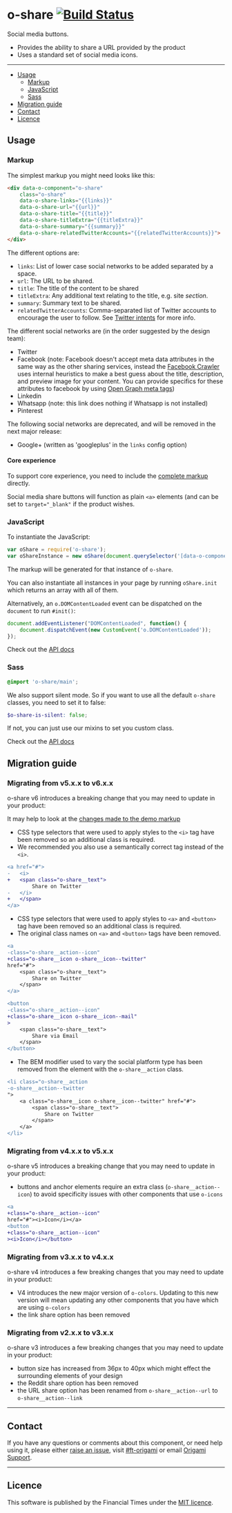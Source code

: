 o-share [![Build Status](https://circleci.com/gh/Financial-Times/o-share.png?style=shield&circle-token=38faae5e0f0b4e39810a511b4004f396aff8718a)](https://circleci.com/gh/Financial-Times/o-share)
=======

Social media buttons.

* Provides the ability to share a URL provided by the product
* Uses a standard set of social media icons.


---

- [Usage](#usage)
	- [Markup](#markup)
	- [JavaScript](#javascript)
	- [Sass](#sass)
- [Migration guide](#migration-guide)
- [Contact](#contact)
- [Licence](#licence)

## Usage

### Markup

The simplest markup you might need looks like this:

```html
<div data-o-component="o-share"
    class="o-share"
    data-o-share-links="{{links}}"
    data-o-share-url="{{url}}"
    data-o-share-title="{{title}}"
    data-o-share-titleExtra="{{titleExtra}}"
    data-o-share-summary="{{summary}}"
    data-o-share-relatedTwitterAccounts="{{relatedTwitterAccounts}}">
</div>
```

The different options are:

* `links`: List of lower case social networks to be added separated by a space.
* `url`: The URL to be shared.
* `title`: The title of the content to be shared
* `titleExtra`: Any additional text relating to the title, e.g. site _section_.
* `summary`: Summary text to be shared.
* `relatedTwitterAccounts`: Comma-separated list of Twitter accounts to encourage the user to follow. See [Twitter intents](https://dev.twitter.com/docs/intents) for more info.

The different social networks are (in the order suggested by the design team):

* Twitter
* Facebook (note: Facebook doesn't accept meta data attributes in the same way as the other sharing services, instead the [Facebook Crawler](https://developers.facebook.com/docs/sharing/webmasters/crawler) uses internal heuristics to make a best guess about the title, description, and preview image for your content. You can provide specifics for these attributes to facebook by using [Open Graph meta tags](https://developers.facebook.com/docs/sharing/webmasters#markup))
* Linkedin
* Whatsapp (note: this link does nothing if Whatsapp is not installed)
* Pinterest

The following social networks are deprecated, and will be removed in the next major release:
* Google+ (written as 'googleplus' in the `links` config option)

#### Core experience

To support core experience, you need to include the [complete markup](https://github.com/Financial-Times/o-share/blob/master/demos/src/main.mustache) directly.

Social media share buttons will function as plain `<a>` elements (and can be set to `target="_blank"` if the product wishes.

### JavaScript

To instantiate the JavaScript:

```javascript
var oShare = require('o-share');
var oShareInstance = new oShare(document.querySelector('[data-o-component=o-share]'));
```

The markup will be generated for that instance of `o-share`.

You can also instantiate all instances in your page by running `oShare.init` which returns an array with all of them.

Alternatively, an `o.DOMContentLoaded` event can be dispatched on the `document` to run `#init()`:

```js
document.addEventListener("DOMContentLoaded", function() {
    document.dispatchEvent(new CustomEvent('o.DOMContentLoaded'));
});
```

Check out the [API docs](http://registry.origami.ft.com/components/o-share#docs-js)


### Sass

```scss
@import 'o-share/main';
```

We also support silent mode. So if you want to use all the default `o-share` classes, you need to set it to false:

```scss
$o-share-is-silent: false;
```

If not, you can just use our mixins to set you custom class.

Check out the [API docs](http://registry.origami.ft.com/components/o-share#docs-css)

## Migration guide

### Migrating from v5.x.x to v6.x.x

o-share v6 introduces a breaking change that you may need to update in your product:

It may help to look at the [changes made to the demo markup](https://github.com/Financial-Times/o-share/pull/100/commits/a7bb5de62d16bd4b4610d80e1c863e32335bf548#diff-bf0fb135efa69a14d71d3a973a919ad5)

- CSS type selectors that were used to apply styles to the `<i>` tag have been removed so an additional class is required.
- We recommended you also use a semantically correct tag instead of the `<i>`.

```diff
<a href="#">
-	<i>
+	<span class="o-share__text">
		Share on Twitter
-	</i>
+	</span>
</a>
```

- CSS type selectors that were used to apply styles to `<a>` and `<button>` tag have been removed so an additional class is required.
- The original class names on `<a>` and `<button>` tags have been removed.

```diff
<a
-class="o-share__action--icon"
+class="o-share__icon o-share__icon--twitter"
href="#">
	<span class="o-share__text">
		Share on Twitter
	</span>
</a>
```

```diff
<button
-class="o-share__action--icon"
+class="o-share__icon o-share__icon--mail"
>
	<span class="o-share__text">
		Share via Email
	</span>
</button>
```
- The BEM modifier used to vary the social platform type has been removed from the element with the `o-share__action` class.

```diff
<li class="o-share__action
-o-share__action--twitter
">
	<a class="o-share__icon o-share__icon--twitter" href="#">
    	<span class="o-share__text">
        	Share on Twitter
    	</span>
	</a>
</li>
```

### Migrating from v4.x.x to v5.x.x

o-share v5 introduces a breaking change that you may need to update in your product:

- buttons and anchor elements require an extra class (`o-share__action--icon`) to avoid specificity issues with other components that use `o-icons`
```diff
<a
+class="o-share__action--icon"
href="#"><i>Icon</i></a>
<button
+class="o-share__action--icon"
><i>Icon</i></button>
```
### Migrating from v3.x.x to v4.x.x

o-share v4 introduces a few breaking changes that you may need to update in your product:

  - V4 introduces the new major version of `o-colors`. Updating to this new version will mean updating any other components that you have which are using `o-colors`
  - the link share option has been removed

### Migrating from v2.x.x to v3.x.x

o-share v3 introduces a few breaking changes that you may need to update in your product:


  - button size has increased from 36px to 40px which might effect the surrounding elements of your design
  - the Reddit share option has been removed
  - the URL share option has been renamed from `o-share__action--url` to `o-share__action--link`


---

## Contact

If you have any questions or comments about this component, or need help using it, please either [raise an issue](https://github.com/Financial-Times/o-share/issues), visit [#ft-origami](https://financialtimes.slack.com/messages/ft-origami/) or email [Origami Support](mailto:origami-support@ft.com).

----

## Licence

This software is published by the Financial Times under the [MIT licence](http://opensource.org/licenses/MIT).
